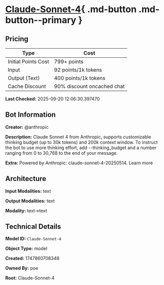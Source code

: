 # [Claude-Sonnet-4](https://poe.com/Claude-Sonnet-4){ .md-button .md-button--primary }

## Pricing

| Type | Cost |
|------|------|
| Initial Points Cost | 799+ points |
| Input | 92 points/1k tokens |
| Output (Text) | 400 points/1k tokens |
| Cache Discount | 90% discount oncached chat |

**Last Checked:** 2025-09-20 12:06:30.397470


## Bot Information

**Creator:** @anthropic

**Description:** Claude Sonnet 4 from Anthropic, supports customizable thinking budget (up to 30k tokens) and 200k context window.
To instruct the bot to use more thinking effort, add --thinking_budget and a number ranging from 0 to 30,768 to the end of your message.

**Extra:** Powered by Anthropic: claude-sonnet-4-20250514. Learn more


## Architecture

**Input Modalities:** text

**Output Modalities:** text

**Modality:** text->text


## Technical Details

**Model ID:** `Claude-Sonnet-4`

**Object Type:** model

**Created:** 1747860708348

**Owned By:** poe

**Root:** Claude-Sonnet-4
